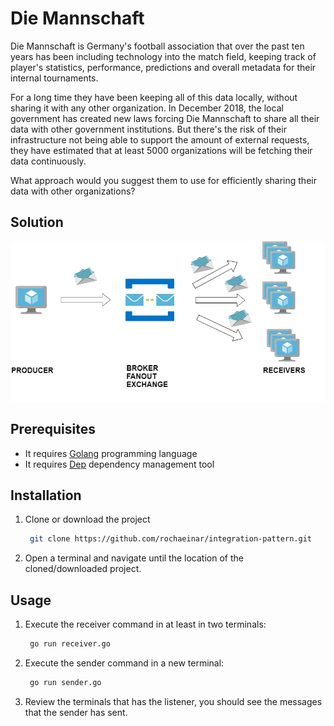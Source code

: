 # Die Mannschaft

Die Mannschaft is Germany's football association that over the past ten years has been including technology into the match field, keeping track of player's statistics, performance, predictions and overall metadata for their internal tournaments.

For a long time they have been keeping all of this data locally, without sharing it with any other organization. In December 2018, the local government has created new laws forcing Die Mannschaft to share all their data with other government institutions. But there's the risk of their infrastructure not being able to support the amount of external requests, they have estimated that at least 5000 organizations will be fetching their data continuously.

What approach would you suggest them to use for efficiently sharing their data with other organizations?

## Solution

![C4 Model](https://github.com/rochaeinar/integration-pattern/blob/master/diagram.png)

## Prerequisites
* It requires [Golang](https://golang.org/dl/) programming language
* It requires [Dep](https://github.com/golang/dep) dependency management tool

## Installation

1. Clone or download the project

   ```bash
    git clone https://github.com/rochaeinar/integration-pattern.git
   ```
2. Open a terminal and navigate until the location of the cloned/downloaded project.

## Usage

1. Execute the receiver command in at least in two terminals:

   ```bash
    go run receiver.go
   ```
2. Execute the sender command in a new terminal:
    
   ```bash
    go run sender.go
   ```

3. Review the terminals that has the listener, you should see the messages that the sender has sent.
